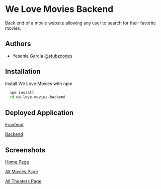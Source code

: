
# We Love Movies Backend

Back end of a movie website allowing any user to search for their favorite movies. 

## Authors

- Yesenia Garcia [@stubzcodes](https://github.com/stubzcodes)



## Installation

Install We Love Movies with npm

```bash
  npm install 
  cd we-love-movies-backend
```
    

## Deployed Application

[Frontend](https://we-love-movies-frontend-d5wr.onrender.com/)

[Backend](https://we-love-movies-capstone-final.onrender.com/)

## Screenshots

[Home Page](https://i.imgur.com/XZshtS3.jpg)

[All Movies Page](https://i.imgur.com/ecKwwv6.png)

[All Theaters Page](https://i.imgur.com/FqctlSU.jpg)